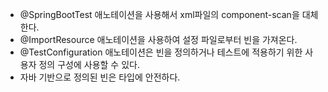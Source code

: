 - @SpringBootTest 애노테이션을 사용해서 xml파일의 component-scan을 대체한다.
- @ImportResource 애노테이션을 사용하여 설정 파일로부터 빈을 가져온다.
- @TestConfiguration 애노테이션은 빈을 정의하거나 테스트에 적용하기 위한 사용자 정의 구성에 사용할 수 있다.
- 자바 기반으로 정의된 빈은 타입에 안전하다.
